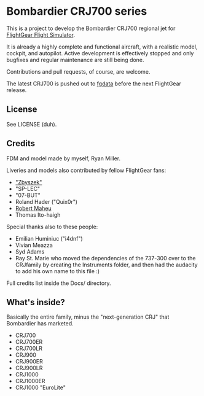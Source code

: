 # Bombardier CRJ700 series

This is a project to develop the Bombardier CRJ700 regional jet for [FlightGear Flight Simulator](http://www.flightgear.org/).

It is already a highly complete and functional aircraft, with a realistic model, cockpit, and autopilot. Active development is effectively stopped and only bugfixes and regular maintenance are still being done.

Contributions and pull requests, of course, are welcome.

The latest CRJ700 is pushed out to [fgdata](https://gitorious.org/fg/fgdata/) before the next FlightGear release.

## License

See LICENSE (duh).

## Credits

FDM and model made by myself, Ryan Miller.

Liveries and models also contributed by fellow FlightGear fans:
* ["Zbyszek"](http://www.flightgear.pl/)
* "SP-LEC"
* "07-BUT"
* Roland Hader ("Quix0r")
* [Robert Maheu](http://www.flightgearcanada.ca/)
* Thomas Ito-haigh

Special thanks also to these people:
* Emilian Huminiuc ("i4dnf")
* Vivian Meazza
* Syd Adams
* Ray St. Marie who moved the dependencies of the 737-300 
over to the CRJfamily by creating the Instruments folder, 
and then had the audacity to add his own name to this file :)

Full credits list inside the Docs/ directory.

## What's inside?

Basically the entire family, minus the "next-generation CRJ" that Bombardier has marketed.

* CRJ700
* CRJ700ER
* CRJ700LR
* CRJ900
* CRJ900ER
* CRJ900LR
* CRJ1000
* CRJ1000ER
* CRJ1000 "EuroLite"
